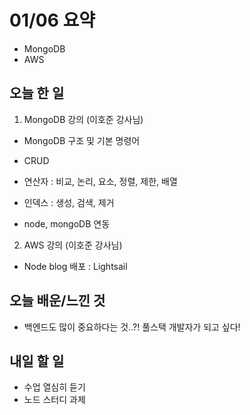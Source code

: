 # 01/06 요약
- MongoDB
- AWS

## 오늘 한 일
1. MongoDB 강의 (이호준 강사님)

- MongoDB 구조 및 기본 명령어

- CRUD

- 연산자 : 비교, 논리, 요소, 정렬, 제한, 배열

- 인덱스 : 생성, 검색, 제거

- node, mongoDB 연동

2. AWS 강의 (이호준 강사님)

- Node blog 배포 : Lightsail

## 오늘 배운/느낀 것
- 백엔드도 많이 중요하다는 것..?! 풀스택 개발자가 되고 싶다!

## 내일 할 일
- 수업 열심히 듣기
- 노드 스터디 과제

